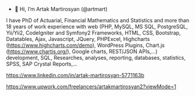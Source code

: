 - 👋 Hi, I’m Artak Martirosyan (@artmart)

I have PhD of Actuarial, Financial Mathematics and Statistics and more than 18 years of work experience with 
web (PHP, MySQL, MS SQL, PostgreSQL, Yii/Yii2, CodeIgniter and Symfony2 Frameworks, HTML, CSS, Bootstrap, Datatables, 
Ajax, Javascript, JQuery, PHPExcel, Highcharts (https://www.highcharts.com/demo), WordPress Plugins, Chart.js (https://www.chartjs.org/), 
Google charts, REST/JSON APIs,...) development, SQL, Researches, analyses, reporting, databases, statistics, SPSS, SAP Crystal Reports,...

https://www.linkedin.com/in/artak-martirosyan-5771163b

https://www.upwork.com/freelancers/artakmartirosyan2?viewMode=1 

